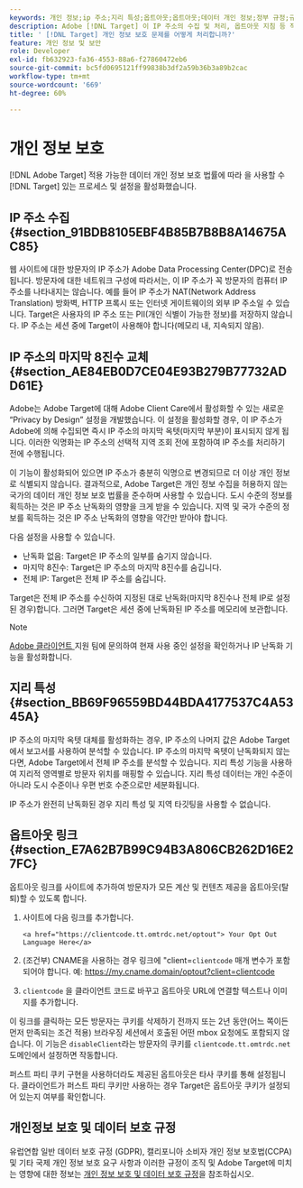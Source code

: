 ```yaml
---
keywords: 개인 정보;ip 주소;지리 특성;옵트아웃;옵트아웃;데이터 개인 정보;정부 규정;규정;gdpr;ccpa
description: Adobe [!DNL Target] 이 IP 주소의 수집 및 처리, 옵트아웃 지침 등 적용 가능한 데이터 개인 정보 보호 법을 준수하는 방법을 알아봅니다.
title: ' [!DNL Target] 개인 정보 보호 문제를 어떻게 처리합니까?'
feature: 개인 정보 및 보안
role: Developer
exl-id: fb632923-fa36-4553-88a6-f27860472eb6
source-git-commit: bc5fd0695121ff99838b3df2a59b36b3a89b2cac
workflow-type: tm+mt
source-wordcount: '669'
ht-degree: 60%

---
```


# 개인 정보 보호

[!DNL Adobe Target] 적용 가능한 데이터 개인 정보 보호 법률에 따라 을 사용할 수  [!DNL Target] 있는 프로세스 및 설정을 활성화했습니다.

## IP 주소 수집 {#section_91BDB8105EBF4B85B7B8B8A14675AC85}

웹 사이트에 대한 방문자의 IP 주소가 Adobe Data Processing Center(DPC)로 전송됩니다. 방문자에 대한 네트워크 구성에 따라서는, 이 IP 주소가 꼭 방문자의 컴퓨터 IP 주소를 나타내지는 않습니다. 예를 들어 IP 주소가 NAT(Network Address Translation) 방화벽, HTTP 프록시 또는 인터넷 게이트웨이의 외부 IP 주소일 수 있습니다. Target은 사용자의 IP 주소 또는 PII(개인 식별이 가능한 정보)를 저장하지 않습니다. IP 주소는 세션 중에 Target이 사용해야 합니다(메모리 내, 지속되지 않음).

## IP 주소의 마지막 8진수 교체 {#section_AE84EB0D7CE04E93B279B77732ADD61E}

Adobe는 Adobe Target에 대해 Adobe Client Care에서 활성화할 수 있는 새로운 “Privacy by Design” 설정을 개발했습니다. 이 설정을 활성화할 경우, 이 IP 주소가 Adobe에 의해 수집되면 즉시 IP 주소의 마지막 옥텟(마지막 부분)이 표시되지 않게 됩니다. 이러한 익명화는 IP 주소의 선택적 지역 조회 전에 포함하여 IP 주소를 처리하기 전에 수행됩니다.

이 기능이 활성화되어 있으면 IP 주소가 충분히 익명으로 변경되므로 더 이상 개인 정보로 식별되지 않습니다. 결과적으로, Adobe Target은 개인 정보 수집을 허용하지 않는 국가의 데이터 개인 정보 보호 법률을 준수하며 사용할 수 있습니다. 도시 수준의 정보를 획득하는 것은 IP 주소 난독화의 영향을 크게 받을 수 있습니다. 지역 및 국가 수준의 정보를 획득하는 것은 IP 주소 난독화의 영향을 약간만 받아야 합니다.

다음 설정을 사용할 수 있습니다.

* 난독화 없음: Target은 IP 주소의 일부를 숨기지 않습니다.
* 마지막 8진수: Target은 IP 주소의 마지막 8진수를 숨깁니다.
* 전체 IP: Target은 전체 IP 주소를 숨깁니다.

Target은 전체 IP 주소를 수신하여 지정된 대로 난독화(마지막 8진수나 전체 IP로 설정된 경우)합니다. 그러면 Target은 세션 중에 난독화된 IP 주소를 메모리에 보관합니다.

>[!NOTE]
>
>[Adobe 클라이언트 ](/help/cmp-resources-and-contact-information.md#reference_ACA3391A00EF467B87930A450050077C) 지원 팀에 문의하여 현재 사용 중인 설정을 확인하거나 IP 난독화 기능을 활성화합니다.

## 지리 특성 {#section_BB69F96559BD44BDA4177537C4A5345A}

IP 주소의 마지막 옥텟 대체를 활성화하는 경우, IP 주소의 나머지 값은 Adobe Target에서 보고서를 사용하여 분석할 수 있습니다. IP 주소의 마지막 옥텟이 난독화되지 않는다면, Adobe Target에서 전체 IP 주소를 분석할 수 있습니다. 지리 특성 기능을 사용하여 지리적 영역별로 방문자 위치를 매핑할 수 있습니다. 지리 특성 데이터는 개인 수준이 아니라 도시 수준이나 우편 번호 수준으로만 세분화됩니다.

IP 주소가 완전히 난독화된 경우 지리 특성 및 지역 타깃팅을 사용할 수 없습니다.

## 옵트아웃 링크 {#section_E7A62B7B99C94B3A806CB262D16E27FC}

옵트아웃 링크를 사이트에 추가하여 방문자가 모든 계산 및 컨텐츠 제공을 옵트아웃(탈퇴)할 수 있도록 합니다.

1. 사이트에 다음 링크를 추가합니다. 

   `<a href="https://clientcode.tt.omtrdc.net/optout"> Your Opt Out Language Here</a>`

1. (조건부) CNAME을 사용하는 경우 링크에 &quot;client=`clientcode` 매개 변수가 포함되어야 합니다. 예:
https://my.cname.domain/optout?client=clientcode

1. `clientcode` 을 클라이언트 코드로 바꾸고 옵트아웃 URL에 연결할 텍스트나 이미지를 추가합니다.

이 링크를 클릭하는 모든 방문자는 쿠키를 삭제하기 전까지 또는 2년 동안(어느 쪽이든 먼저 만족되는 조건 적용) 브라우징 세션에서 호출된 어떤 mbox 요청에도 포함되지 않습니다. 이 기능은 `disableClient`라는 방문자의 쿠키를 `clientcode.tt.omtrdc.net` 도메인에서 설정하면 작동합니다.

퍼스트 파티 쿠키 구현을 사용하더라도 제공된 옵트아웃은 타사 쿠키를 통해 설정됩니다. 클라이언트가 퍼스트 파티 쿠키만 사용하는 경우 Target은 옵트아웃 쿠키가 설정되어 있는지 여부를 확인합니다.

## 개인정보 보호 및 데이터 보호 규정

유럽연합 일반 데이터 보호 규정 (GDPR), 캘리포니아 소비자 개인 정보 보호법(CCPA) 및 기타 국제 개인 정보 보호 요구 사항과 이러한 규정이 조직 및 Adobe Target에 미치는 영향에 대한 정보는 [개인 정보 보호 및 데이터 보호 규정](/help/c-implementing-target/c-considerations-before-you-implement-target/c-privacy/cmp-privacy-and-general-data-protection-regulation.md)을 참조하십시오.
